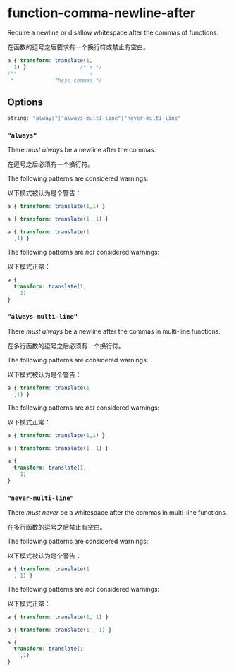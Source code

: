# function-comma-newline-after

Require a newline or disallow whitespace after the commas of functions.

在函数的逗号之后要求有一个换行符或禁止有空白。

```css
a { transform: translate(1,
  1) }                 /* ↑ */
/**                       ↑
 *             These commas */
```

## Options

```js
string: "always"|"always-multi-line"|"never-multi-line"
```

### `"always"`

There *must always* be a newline after the commas.

在逗号之后必须有一个换行符。

The following patterns are considered warnings:

以下模式被认为是个警告：

```css
a { transform: translate(1,1) }
```

```css
a { transform: translate(1 ,1) }
```

```css
a { transform: translate(1
  ,1) }
```

The following patterns are *not* considered warnings:

以下模式正常：

```css
a {
  transform: translate(1,
    1)
}
```

### `"always-multi-line"`

There *must always* be a newline after the commas in multi-line functions.

在多行函数的逗号之后必须有一个换行符。

The following patterns are considered warnings:

以下模式被认为是个警告：

```css
a { transform: translate(1
  ,1) }
```

The following patterns are *not* considered warnings:

以下模式正常：

```css
a { transform: translate(1,1) }
```

```css
a { transform: translate(1 ,1) }
```

```css
a {
  transform: translate(1,
    1)
}
```

### `"never-multi-line"`

There *must never* be a whitespace after the commas in multi-line functions.

在多行函数的逗号之后禁止有空白。

The following patterns are considered warnings:

以下模式被认为是个警告：

```css
a { transform: translate(1
  , 1) }
```

The following patterns are *not* considered warnings:

以下模式正常：

```css
a { transform: translate(1, 1) }
```

```css
a { transform: translate(1 , 1) }
```

```css
a {
  transform: translate(1
    ,1)
}
```
